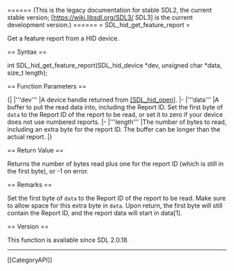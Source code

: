 ====== (This is the legacy documentation for stable SDL2, the current stable version; [https://wiki.libsdl.org/SDL3/ SDL3] is the current development version.) ======
= SDL_hid_get_feature_report =

Get a feature report from a HID device.

== Syntax ==

<syntaxhighlight lang='c'>
int SDL_hid_get_feature_report(SDL_hid_device *dev, unsigned char *data, size_t length);
</syntaxhighlight>

== Function Parameters ==

{|
|'''dev'''
|A device handle returned from [[SDL_hid_open]]().
|-
|'''data'''
|A buffer to put the read data into, including the Report ID. Set the first byte of <code>data</code> to the Report ID of the report to be read, or set it to zero if your device does not use numbered reports.
|-
|'''length'''
|The number of bytes to read, including an extra byte for the report ID. The buffer can be longer than the actual report.
|}

== Return Value ==

Returns the number of bytes read plus one for the report ID (which is still
in the first byte), or -1 on error.

== Remarks ==

Set the first byte of <code>data</code> to the Report ID of the report to
be read. Make sure to allow space for this extra byte in <code>data</code>.
Upon return, the first byte will still contain the Report ID, and the
report data will start in data[1].

== Version ==

This function is available since SDL 2.0.18.

----
[[CategoryAPI]]


